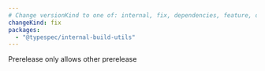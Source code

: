 ```yaml
---
# Change versionKind to one of: internal, fix, dependencies, feature, deprecation, breaking
changeKind: fix
packages:
  - "@typespec/internal-build-utils"
---
```


Prerelease only allows other prerelease
